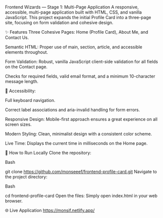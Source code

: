 Frontend Wizards — Stage 1: Multi-Page Application
A responsive, accessible, multi-page application built with HTML, CSS, and vanilla JavaScript. This project expands the initial Profile Card into a three-page site, focusing on form validation and cohesive design.

✨ Features
Three Cohesive Pages: Home (Profile Card), About Me, and Contact Us.

Semantic HTML: Proper use of main, section, article, and accessible elements throughout.

Form Validation: Robust, vanilla JavaScript client-side validation for all fields on the Contact page.

Checks for required fields, valid email format, and a minimum 10-character message length.

🚀 Accessibility:

Full keyboard navigation.

Correct label associations and aria-invalid handling for form errors.

Responsive Design: Mobile-first approach ensures a great experience on all screen sizes.

Modern Styling: Clean, minimalist design with a consistent color scheme.

Live Time: Displays the current time in milliseconds on the Home page.

🚀 How to Run Locally
Clone the repository:

Bash

git clone https://github.com/monseeef/frontend-profile-card.git
Navigate to the project directory:

Bash

cd frontend-profile-card
Open the files: Simply open index.html in your web browser.

🌐 Live Application
https://monsif.netlify.app/ 